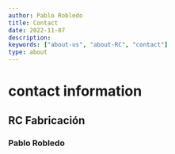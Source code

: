 ```yaml
---
author: Pablo Robledo
title: Contact
date: 2022-11-07
description:
keywords: ["about-us", "about-RC", "contact"]
type: about
---
```


# contact information

## RC Fabricación

### Pablo Robledo

###
